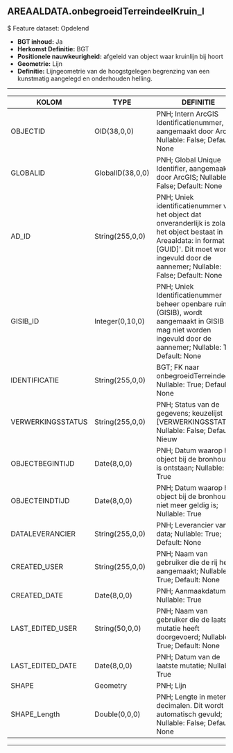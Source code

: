## AREAALDATA.onbegroeidTerreindeelKruin_l

$ Feature dataset: Opdelend

* __BGT inhoud:__ Ja
* __Herkomst Definitie:__ BGT
* __Positionele nauwkeurigheid:__ afgeleid van object waar kruinlijn bij hoort
* __Geometrie:__ Lijn
* __Definitie:__  Lijngeometrie van de hoogstgelegen begrenzing van een kunstmatig aangelegd en onderhouden helling. 

***

|KOLOM                              |TYPE          	         |DEFINITIE|
|------                             |----          	         |-----    |
|OBJECTID                           |OID(38,0,0)             |PNH; Intern ArcGIS Identificatienummer, aangemaakt door ArcGIS; Nullable: False; Default: None|
|GLOBALID                           |GlobalID(38,0,0)        |PNH; Global Unique Identifier,  aangemaakt door ArcGIS; Nullable: False; Default: None|
|AD_ID                              |String(255,0,0)         |PNH; Uniek identificatienummer voor het object dat onveranderlijk is zolang het object bestaat in Areaaldata: in format 'AD.[GUID]'. Dit moet worden ingevuld door de aannemer; Nullable: False; Default: None|
|GISIB_ID                           |Integer(0,10,0)         |PNH; Uniek Identificatienummer beheer openbare ruimte (GISIB), wordt aangemaakt in GISIB en mag niet worden ingevuld door de aannemer; Nullable: True; Default: None|
|IDENTIFICATIE                      |String(255,0,0)         |BGT; FK naar onbegroeidTerreindeel_v; Nullable: True; Default: None|
|VERWERKINGSSTATUS                  |String(255,0,0)         |PNH; Status van de gegevens; keuzelijst [VERWERKINGSSTATUS]; Nullable: False; Default: Nieuw|
|OBJECTBEGINTIJD                    |Date(8,0,0)             |PNH; Datum waarop het object bij de bronhouder is ontstaan; Nullable: True|
|OBJECTEINDTIJD                     |Date(8,0,0)             |PNH; Datum waarop het object bij de bronhouder niet meer geldig is; Nullable: True|
|DATALEVERANCIER                    |String(255,0,0)         |PNH; Leverancier van de data; Nullable: True; Default: None|
|CREATED_USER                       |String(255,0,0)         |PNH; Naam van gebruiker die de rij heeft aangemaakt; Nullable: True; Default: None|
|CREATED_DATE                       |Date(8,0,0)             |PNH; Aanmaakdatum; Nullable: True|
|LAST_EDITED_USER                   |String(50,0,0)          |PNH; Naam van gebruiker die de laatste mutatie heeft doorgevoerd; Nullable: True; Default: None|
|LAST_EDITED_DATE                   |Date(8,0,0)             |PNH; Datum van de laatste mutatie; Nullable: True|
|SHAPE                              |Geometry                |PNH; Lijn|
|SHAPE_Length                       |Double(0,0,0)           |PNH; Lengte in meters, 5 decimalen. Dit wordt automatisch gevuld; Nullable: False; Default: None|

***
